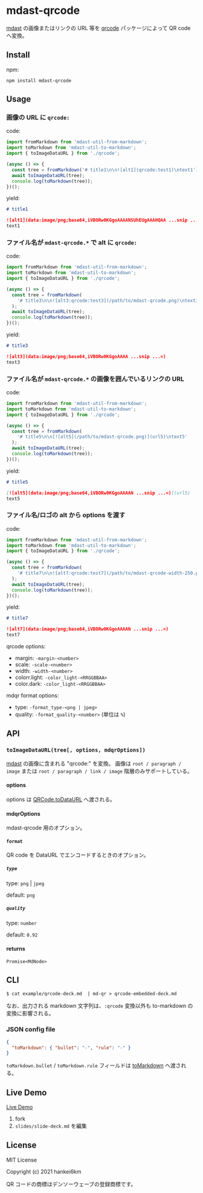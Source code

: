 # mdast-qrcode

[mdast](https://github.com/syntax-tree/mdast) の画像またはリンクの URL 等を [qrcode](https://www.npmjs.com/package/qrcode) パッケージによって QR code へ変換。

## Install

npm:

```
npm install mdast-qrcode
```

## Usage

### 画像の URL に `qrcode:`

code:

```typescript
import fromMarkdown from 'mdast-util-from-markdown';
import toMarkdown from 'mdast-util-to-markdown';
import { toImageDataURL } from './qrcode';

(async () => {
  const tree = fromMarkdown('# title1\n\n![alt1](qrcode:test1)\ntext1');
  await toImageDataURL(tree);
  console.log(toMarkdown(tree));
})();
```

yield:

```markdown
# title1

![alt1](data:image/png;base64,iVBORw0KGgoAAAANSUhEUgAAAHQAA ...snip ...=)
text1
```

### ファイル名が `mdast-qrcode.*` で alt に `qrcode:`

code:

```typescript
import fromMarkdown from 'mdast-util-from-markdown';
import toMarkdown from 'mdast-util-to-markdown';
import { toImageDataURL } from './qrcode';

(async () => {
  const tree = fromMarkdown(
    '# title3\n\n![alt3:qrcode:test3](/path/to/mdast-qrcode.png)\ntext3'
  );
  await toImageDataURL(tree);
  console.log(toMarkdown(tree));
})();
```

yield:

```markdown
# title3

![alt3](data:image/png;base64,iVBORw0KGgoAAAA ...snip ...=)
text3
```

### ファイル名が `mdast-qrcode.*` の画像を囲んでいるリンクの URL

code:

```typescript
import fromMarkdown from 'mdast-util-from-markdown';
import toMarkdown from 'mdast-util-to-markdown';
import { toImageDataURL } from './qrcode';

(async () => {
  const tree = fromMarkdown(
    '# title5\n\n[![alt5](/path/to/mdast-qrcode.png)](url5)\ntext5'
  );
  await toImageDataURL(tree);
  console.log(toMarkdown(tree));
})();
```

yield:

```markdown
# title5

[![alt5](data:image/png;base64,iVBORw0KGgoAAAAN ...snip ...=)](url5)
text5
```

### ファイル名/ロゴの alt から options を渡す

code:

```typescript
import fromMarkdown from 'mdast-util-from-markdown';
import toMarkdown from 'mdast-util-to-markdown';
import { toImageDataURL } from './qrcode';

(async () => {
  const tree = fromMarkdown(
    '# title7\n\n![alt7:qrcode:test7](/path/to/mdast-qrcode-width-250.png)\n\ntext7'
  );
  await toImageDataURL(tree);
  console.log(toMarkdown(tree));
})();
```

yield:

```markdown
# title7

![alt7](data:image/png;base64,iVBORw0KGgoAAAAN ...snip ...=)
text7
```

qrcode options:

- margin: `-margin-<number>`
- scale: `-scale-<number>`
- width: `-width-<number>`
- colorr.light: `-color_light-<RRGGBBAA>` 
- color.dark: `-color_light-<RRGGBBAA>` 

mdqr format options:
- type: `-format_type-<png | jpeg>`
- quality: `-format_quality-<number>` (単位は `%`)


## API

### `toImageDataURL(tree[, options, mdqrOptions])`

[mdast](https://github.com/syntax-tree/mdast) の画像に含まれる "qrcode:" を変換。
画像は `root / paragraph / image` または `root / paragraph / link / image`  階層のみサポートしている。

#### options

options は [QRCode.toDataURL](https://www.npmjs.com/package/qrcode#todataurltext-options-cberror-url-1) へ渡される。

#### mdqrOptions

mdast-qrcode 用のオプション。

#### `format`

QR code を DataURL でエンコードするときのオプション。

##### `type`
 
type: `png` | `jpeg`

default: `png`

##### `quality`
 
type: `number`

default: `0.92`


#### returns

`Promise<MdNode>`

## CLI

```console
$ cat example/qrcode-deck.md  | md-qr > qrcode-embedded-deck.md
```

なお、出力される markdown 文字列は、`:qrcode` 変換以外も to-markdown の変換に影響される。

### JSON config file

```json
{
  "toMarkdown": { "bullet": "-", "rule": "-" }
}
```

`toMarkdown.bullet` / `toMarkdown.rule` フィールドは [toMarkdown](https://github.com/syntax-tree/mdast-util-to-markdown#tomarkdowntree-options) へ渡される。

## Live Demo

[Live Demo](https://codesandbox.io/s/github/hankei6km/mdast-qrcode-live-demo?file=/slides/slide-deck.md)

1. fork
1. `slides/slide-deck.md` を編集

## License

MIT License

Copyright (c) 2021 hankei6km

QR コードの商標はデンソーウェーブの登録商標です。

